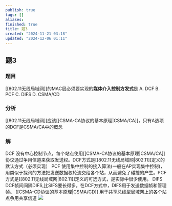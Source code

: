 ```yaml
---
publish: true
tags: []
aliases: 
finished: true
title: 题3
created: "2024-11-21 03:18"
updated: "2024-12-06 01:11"
---
```

## 题3
### 题目
[[802.11无线局域网]]的MAC层必须要实现的**媒体介入控制方发式**是
A. DCF 
B. PCF 
C. DIFS 
D. CSMA/CD
### 分析
[[802.11无线局域网]]应该[[CSMA-CA协议的基本原理|CSMA/CA]]，只有A选项的DCF是CSMA/CA中的概念
### 解
DCF 没有中心控制节点，每个站点使用[[CSMA-CA协议的基本原理|CSMA/CA]]协议通过争用信道来获取发送权。DCF方式是[[802.11无线局域网|802.11]]定义的默认方式（必须实现）
PCF 使用集中控制的接入算法(一般在AP实现集中控制)，用类似于探询的方法把发送数据权轮流交给各个站，从而避免了碰撞的产生。PCF方式是[[802.11无线局域网|802.11]]定义的可选方式，是实际中很少使用。
DIFS DCF帧间间隔DIFS,比SIFS要长得多。在DCF方式中，DIFS用于发送数据帧和管理帧。
[[CSMA-CD协议的基本原理|CSMA/CD]] 用于共享总线型局域网上的各个站点争用共享信道
![](https://img.hwenyi.live/202411251922159.webp)
